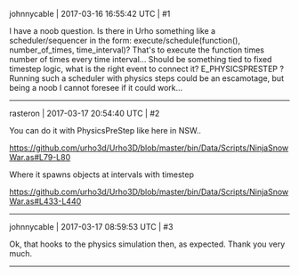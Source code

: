 johnnycable | 2017-03-16 16:55:42 UTC | #1

I have a noob question. Is there in Urho something like a scheduler/sequencer in the form:
execute/schedule(function(), number_of_times, time_interval)?
That's to execute the function times number of times every time interval...
Should be something tied to fixed timestep logic, what is the right event to connect it? E_PHYSICSPRESTEP ?
Running such a scheduler with physics steps could be an escamotage, but being a noob I cannot foresee if it could work...

-------------------------

rasteron | 2017-03-17 20:54:40 UTC | #2

You can do it with PhysicsPreStep like here in NSW..

https://github.com/urho3d/Urho3D/blob/master/bin/Data/Scripts/NinjaSnowWar.as#L79-L80

Where it spawns objects at intervals with timestep

https://github.com/urho3d/Urho3D/blob/master/bin/Data/Scripts/NinjaSnowWar.as#L433-L440

-------------------------

johnnycable | 2017-03-17 08:59:53 UTC | #3

Ok, that hooks to the physics simulation then, as expected. 
Thank you very much.

-------------------------

